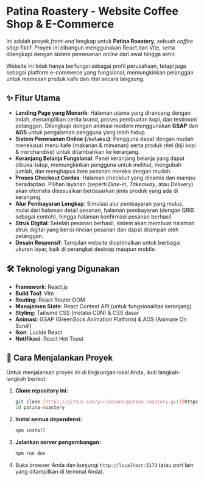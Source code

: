 # Patina Roastery - Website Coffee Shop & E-Commerce

Ini adalah proyek *front-end* lengkap untuk **Patina Roastery**, sebuah *coffee shop* fiktif. Proyek ini dibangun menggunakan React dan Vite, serta dilengkapi dengan sistem pemesanan *online* dari awal hingga akhir.

Website ini tidak hanya berfungsi sebagai profil perusahaan, tetapi juga sebagai platform e-commerce yang fungsional, memungkinkan pelanggan untuk memesan produk kafe dan ritel secara langsung.

## ✨ Fitur Utama

* **Landing Page yang Menarik**: Halaman utama yang dirancang dengan indah, menampilkan cerita brand, proses pembuatan kopi, dan testimoni pelanggan. Dilengkapi dengan animasi modern menggunakan **GSAP** dan **AOS** untuk pengalaman pengguna yang lebih hidup.
* **Sistem Pemesanan Online (`/koleksi`)**: Pengguna dapat dengan mudah menelusuri menu kafe (makanan & minuman) serta produk ritel (biji kopi & merchandise) untuk ditambahkan ke keranjang.
* **Keranjang Belanja Fungsional**: Panel keranjang belanja yang dapat dibuka-tutup, memungkinkan pengguna untuk melihat, mengubah jumlah, dan menghapus item pesanan mereka dengan mudah.
* **Proses Checkout Cerdas**: Halaman checkout yang dinamis dan mampu beradaptasi. Pilihan layanan (seperti *Dine-in*, *Takeaway*, atau *Delivery*) akan otomatis disesuaikan berdasarkan jenis produk yang ada di keranjang.
* **Alur Pembayaran Lengkap**: Simulasi alur pembayaran yang mulus, mulai dari halaman detail pesanan, halaman pembayaran (dengan QRIS sebagai contoh), hingga halaman konfirmasi pesanan berhasil.
* **Struk Digital**: Setelah pesanan berhasil, sistem akan membuat halaman struk digital yang berisi rincian pesanan dan dapat disimpan oleh pelanggan.
* **Desain Responsif**: Tampilan website dioptimalkan untuk berbagai ukuran layar, baik di perangkat desktop maupun mobile.

## 🛠️ Teknologi yang Digunakan

* **Framework**: React.js
* **Build Tool**: Vite
* **Routing**: React Router DOM
* **Manajemen State**: React Context API (untuk fungsionalitas keranjang)
* **Styling**: Tailwind CSS (melalui CDN) & CSS dasar
* **Animasi**: GSAP (GreenSock Animation Platform) & AOS (Animate On Scroll)
* **Ikon**: Lucide React
* **Notifikasi**: React Hot Toast

## 🚀 Cara Menjalankan Proyek

Untuk menjalankan proyek ini di lingkungan lokal Anda, ikuti langkah-langkah berikut:

1.  **Clone repository ini:**
    ```bash
    git clone [https://github.com/yuridazani/patina-roastery.git](https://github.com/yuridazani/patina-roastery.git)
    cd patina-roastery
    ```

2.  **Instal semua dependensi:**
    ```bash
    npm install
    ```

3.  **Jalankan server pengembangan:**
    ```bash
    npm run dev
    ```

4.  Buka browser Anda dan kunjungi `http://localhost:5173` (atau port lain yang ditampilkan di terminal Anda).
